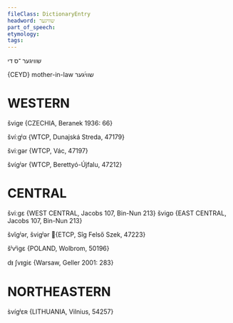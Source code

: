 ```yaml
---
fileClass: DictionaryEntry
headword: שוויגער
part_of_speech: 
etymology: 
tags: 
---
```

שוויגער 
־ס
די

{CEYD}
mother-in-law שווי֜גער

WESTERN
========

švigɐ {CZECHIA, Beranek 1936: 66}

švíːgʲα {WTCP, Dunajská Streda, 47179}

šviːgər {WTCP, Vác, 47197}

švɩ́gʲər {WTCP, Berettyó-Újfalu, 47212}

CENTRAL
========

šviːgɛ {WEST CENTRAL, Jacobs 107, Bin-Nun 213}
švigɒ {EAST CENTRAL, Jacobs 107, Bin-Nun 213}

švɩ̆gʲər, švigʲər {ETCP, Sîg Felső Szek, 47223}

šʲvʲigɛ {POLAND, Wolbrom, 50196}

dᵻ ʃvᵻgiɛ {Warsaw, Geller 2001: 283}

NORTHEASTERN
==============

s̀vígʲɛʀ {LITHUANIA, Vilnius, 54257}
